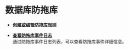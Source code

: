 # 数据库防拖库<a name="dbss_01_0175"></a>

-   **[创建或编辑防拖库规则](创建或编辑防拖库规则.md)**  

-   **[查看防拖库事件日志](查看防拖库事件日志.md)**  
通过防拖库事件日志列表，可以查看防拖库事件详细信息。

